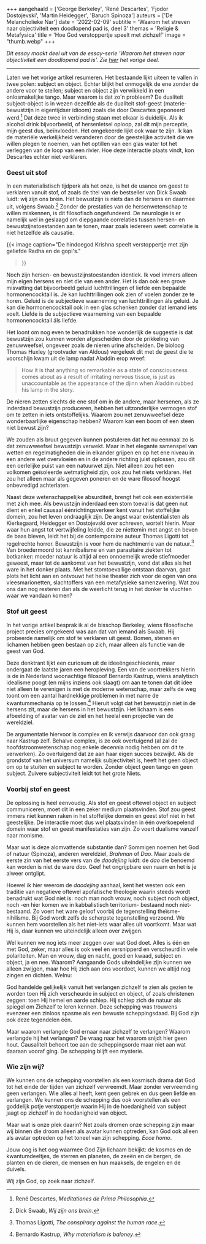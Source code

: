 +++
aangehaald = ['George Berkeley', 'René Descartes', 'Fjodor Dostojevski', 'Martin Heidegger', 'Baruch Spinoza']
auteurs = ['De Melancholieke Nar']
date = '2022-02-09'
subtitle = 'Waarom het streven naar objectiviteit een doodlopend pad is, deel 3'
themas = 'Religie & Metafysica'
title = 'Hoe God verstoppertje speelt met zichzelf'
image = "thumb.webp"
+++


_Dit essay maakt deel uit van de essay-serie 'Waarom het streven naar objectiviteit een doodlopend pad is'. Zie [hier](https://reactionair.nl/artikelen/een-lesje-grammatica-een-lesje-metafysica/) het vorige deel._

---

Laten we het vorige artikel resumeren. Het bestaande lijkt uiteen te vallen in twee polen: subject en object. Echter blijkt het onmogelijk de ene zonder de andere voor te stellen; subject en object zijn verwikkeld in een onlosmakelijke tango. Maar waarom is dat zo'n probleem?
De dualiteit subject-object is in wezen dezelfde als de dualiteit stof-geest (materie-bewustzijn in eigentijdser idioom) zoals die door Descartes geponeerd werd.[^1] Dat deze twee in verbinding staan met elkaar is duidelijk. Als ik alcohol drink bijvoorbeeld, of hersenletsel oploop, zal dit mijn perceptie, mijn geest dus, beïnvloeden. Het omgekeerde lijkt ook waar te zijn. Ik kan de materiële werkelijkheid veranderen door de geestelijke activiteit die we willen plegen te noemen, van het optillen van een glas water tot het verleggen van de loop van een rivier. Hoe deze interactie plaats vindt, kon Descartes echter niet verklaren. 


### Geest uit stof

In een materialistisch tijdperk als het onze, is het de usance om geest te verklaren vanuit stof, of zoals de titel van de bestseller van Dick Swaab luidt: wij zijn ons brein. Het bewustzijn is niets dan de hersens en daarmee uit, volgens Swaab.[^2] Zonder de prestaties van de hersenwetenschap te willen miskennen, is dit filosofisch ongefundeerd. De neurologie is er namelijk wel in geslaagd om diepgaande correlaties tussen hersen- en bewustzijnstoestanden aan te tonen, maar zoals iedereen weet: correlatie is niet hetzelfde als causatie. 

{{< image
	caption="De hindoegod Krishna speelt verstoppertje met zijn geliefde Radha en de gopi's."
>}}

Noch zijn hersen- en bewustzijnstoestanden identiek. Ik voel immers alleen mijn eigen hersens en niet die van een ander. Het is dan ook een grove misvatting dat bijvoorbeeld geluid luchttrillingen of liefde een bepaalde hormonencocktail is. Je kan luchttrillingen ook zien of voelen zonder ze te horen. Geluid is de subjectieve waarneming van luchttrillingen áls geluid. Je kan die hormonencocktail ook in een glas schenken zonder dat iemand iets voelt. Liefde is de subjectieve waarneming van een bepaalde hormonencocktail áls liefde.

Het loont om nog even te benadrukken hoe wonderlijk de suggestie is dat bewustzijn zou kunnen worden afgescheiden door de prikkeling van zenuwweefsel, ongeveer zoals de nieren urine afscheiden. De bioloog Thomas Huxley (grootvader van Aldous) vergeleek dit met de geest die te voorschijn kwam uit de lamp nadat Aladdin erop wreef:

>How it is that anything so remarkable as a state of consciousness comes about as a result of irritating nervous tissue, is just as unaccountable as the appearance of the djinn when Aladdin rubbed his lamp in the story. 

De nieren zetten slechts de ene stof om in de andere, maar hersenen, als ze inderdaad bewustzijn produceren, hebben het uitzonderlijke vermogen stof om te zetten in iets ontstoffelijks. Waarom zou net zenuwweefsel deze wonderbaarlijke eigenschap hebben? Waarom kan een boom of een steen niet bewust zijn?

We zouden als bruut gegeven kunnen postuleren dat het nu eenmaal zo is dat zenuwweefsel bewustzijn verwekt. Maar in het elegante samenspel van wetten en regelmatigheden die in elkander grijpen en op het ene niveau in een andere wet overvloeien en in de andere richting juist oplossen, zou dit een oerlelijke puist van een natuurwet zijn. Niet alleen zou het een volkomen geïsoleerde wetmatigheid zijn, ook zou het niets verklaren. Het zou het alleen maar als gegeven poneren en de ware filosoof hoogst onbevredigd achterlaten.

Naast deze wetenschappelijke absurditeit, brengt het ook een existentiële met zich mee. Als bewustzijn inderdaad een stom toeval is dat geen nut dient en enkel causaal éénrichtingsverkeer kent vanuit het stoffelijke domein, zou het leven ondraaglijk zijn. De angst waar existentialisten als Kierkegaard, Heidegger en Dostojevski over schreven, wortelt hierin. Maar waar hun angst tot vertwijfeling leidde, die ze niettemin met angst en beven de baas bleven, leidt het bij de contemporaine auteur Thomas Ligotti tot regelrechte horror. Bewustzijn is voor hem de nachtmerrie van de natuur.[^3] Van broedermoord tot kannibalisme en van parasitaire ziekten tot botkanker: moeder natuur is altijd al een onnoemelijk wrede stiefmoeder geweest, maar tot de aankomst van het bewustzijn, vond dat alles als het ware in het donker plaats. Met het stomtoevallige ontstaan daarvan, gaat plots het licht aan en ontvouwt het helse theater zich voor de ogen van ons vleesmarionetten, slachtoffers van een metafysieke samenzwering. Wat zou ons dan nog resteren dan als de weerlicht terug in het donker te vluchten waar we vandaan komen?


### Stof uit geest 

In het vorige artikel besprak ik al de bisschop Berkeley, wiens filosofische project precies omgekeerd was aan dat van iemand als Swaab. Hij probeerde namelijk om stof te verklaren uit geest. Bomen, stenen en lichamen hebben geen bestaan op zich, maar alleen als functie van de geest van God.

Deze denktrant lijkt een curiosum uit de ideeëngeschiedenis, maar ondergaat de laatste jaren een heropleving. Een van de voortrekkers hierin is de in Nederland woonachtige filosoof Bernardo Kastrup, wiens analytisch idealisme poogt (en mijns inziens ook slaagt) om aan te tonen dat dit idee niet alleen te verenigen is met de moderne wetenschap, maar zelfs de weg toont om een aantal hardnekkige problemen in met name de kwantummechania op te lossen.[^4] Hieruit volgt dat het bewustzijn niet in de hersens zit, maar de hersens in het bewustzijn. Het lichaam is een afbeelding of avatar van de ziel en het heelal een projectie van de wereldziel.

De argumentatie hiervoor is complex en ik verwijs daarvoor dan ook graag naar Kastrup zelf. Behalve complex, is ze ook overtuigend (al zal de hoofdstroomwetenschap nog enkele decennia nodig hebben om dit te verwerken). Zo overtuigend dat ze aan haar eigen succes bezwijkt. Als de grondstof van het universum namelijk subjectiviteit is, heeft het geen object om op te stuiten en subject te worden. Zonder object geen tango en geen subject. Zuivere subjectiviteit leidt tot het grote Niets.


### Voorbij stof en geest

De oplossing is heel eenvoudig. Als stof en geest oftewel object en subject communiceren, moet dit in een zeker medium plaatsvinden. Stof zou geest immers niet kunnen raken in het stoffelijke domein en geest stof niet in het geestelijke. De interactie moet dus wel plaatsvinden in één overkoepelend domein waar stof en geest manifestaties van zijn. Zo voert dualisme vanzelf naar monisme. 

Maar wat is deze alomvattende substantie dan? Sommigen noemen het God of natuur (Spinoza), anderen wereldziel, _Brahman_ of _Dao_. Maar zoals de eerste zin van het eerste vers van de _daodejing_ luidt: de _dao_ die benoemd kan worden is niet de ware _dao_. Geef het ongrijpbare een naam en het is je alweer ontglipt.

Hoewel ik hier weerom de _daodejing_ aanhaal, kent het westen ook een traditie van negatieve oftewel apofatische theologie waarin steeds wordt benadrukt wat God niet is: noch man noch vrouw, noch subject noch object, noch -en hier komen we in kabbalistisch territorium- bestaand noch niet-bestaand. Zo voert het ware geloof voorbij de tegenstelling theïsme-nihilisme. Bij God wordt zelfs de scherpste tegenstelling verzoend. We kunnen hem voorstellen als het niet-iets waar alles uit voortkomt. Maar wat Hij ís, daar kunnen we uiteindelijk alleen over zwijgen.

Wel kunnen we nog iets meer zeggen over wat God doet. Alles is één en met God, zeker, maar alles is ook veel en versnipperd en verscheurd in vele polariteiten. Man en vrouw, dag en nacht, goed en kwaad, subject en object, ja en nee. Waarom? Aangaande Gods uiteindelijke zijn kunnen we alleen zwijgen, maar hoe Hij zich aan ons voordoet, kunnen we altijd nog zingen en dichten. Welnu:

God handelde gelijkelijk vanuit het verlangen zichzelf te zien als gezien te worden toen Hij zich verscheurde in subject en object, of zoals christenen zeggen: toen Hij hemel en aarde schiep. Hij schiep zich de natuur als spiegel om Zichzelf te leren kennen. Deze schepping was trouwens evenzeer een zinloos spasme als een bewuste scheppingsdaad. Bij God zijn ook deze tegendelen één.

Maar waarom verlangde God ernaar naar zichzelf te verlangen? Waarom verlangde hij het verlangen?  De vraag naar het waarom snijdt hier geen hout. Causaliteit behoort toe aan de scheppingsorde maar niet aan wat daaraan vooraf ging. De schepping blijft een mysterie.


### Wie zijn wij?

We kunnen ons de schepping voorstellen als een kosmisch drama dat God tot het einde der tijden van zichzelf vervreemdt. Maar zonder vervreemding geen verlangen. Wie alles al heeft, kent geen gebrek en dus geen liefde en verlangen. We kunnen ons de schepping dus ook voorstellen als een goddelijk potje verstoppertje waarin Hij in de hoedanigheid van subject jaagt op zichzelf in de hoedanigheid van object.

Maar wat is onze plek daarin? Net zoals dromen onze schepping zijn maar wij binnen die droom alleen als avatar kunnen optreden, kan God ook alleen als avatar optreden op het toneel van zijn schepping. _Ecce homo_.

Jouw oog is het oog waarmee God Zijn lichaam bekijkt: de kosmos en de kwantumdeeltjes, de sterren en planeten, de zeeën en de bergen, de planten en de dieren, de mensen en hun maaksels, de engelen en de duivels. 

Wij zijn God, op zoek naar zichzelf.


[^1]: René Descartes, _Meditationes de Prima Philosophia_.
[^2]: Dick Swaab, _Wij zijn ons brein_.
[^3]: Thomas Ligotti, _The conspiracy against the human race_.
[^4]: Bernardo Kastrup, _Why materialism is baloney_.
